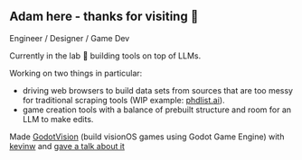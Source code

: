 ## Adam here - thanks for visiting 👋

Engineer / Designer / Game Dev

Currently in the lab 🧪 building tools on top of LLMs.

Working on two things in particular:
- driving web browsers to build data sets from sources that are too messy for traditional scraping tools (WIP example: [phdlist.ai](https://phdlist.ai/)).
- game creation tools with a balance of prebuilt structure and room for an LLM to make edits.

Made [GodotVision](https://github.com/kevinw/GodotVision) (build visionOS games using Godot Game Engine) with [kevinw](https://github.com/kevinw) and [gave a talk about it](https://youtu.be/epozPDvRqfQ?si=l4cGYmjJpYoZj0DY&t=1588)


